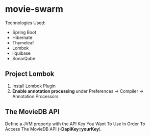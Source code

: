 <h1>movie-swarm</h1>
<p>Technologies Used:</p>
<ul>
  <li>Spring Boot</li>
  <li>Hibernate</li>
  <li>Thymeleaf</li>
  <li>Lombok</li>
  <li>liquibase</li>
  <li>SonarQube</li>
</ul>
<h2>Project Lombok</h2>
<ol>
  <li>Install Lombok Plugin</li>
  <li><strong>Enable annotation processing</strong> under Preferences -> Compiler -> Annotation Processors</li>
</ol>
<h2>The MovieDB API</h2>
Define a JVM property with the API Key You Want To Use In Order To Access The MovieDB API (<strong>-DapiKey=yourKey</strong>).

